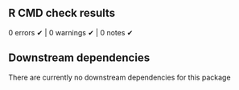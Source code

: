 ## R CMD check results

0 errors ✔ | 0 warnings ✔ | 0 notes ✔

## Downstream dependencies

There are currently no downstream dependencies for this package
